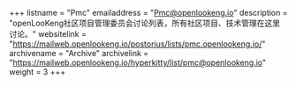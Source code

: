 +++
listname = "Pmc"
emailaddress = "Pmc@openlookeng.io"
description = "openLooKeng社区项目管理委员会讨论列表，所有社区项目、技术管理在这里讨论。"
websitelink = "https://mailweb.openlookeng.io/postorius/lists/pmc.openlookeng.io/"
archivename = "Archive"
archivelink = "https://mailweb.openlookeng.io/hyperkitty/list/pmc@openlookeng.io"
weight = 3 
+++
